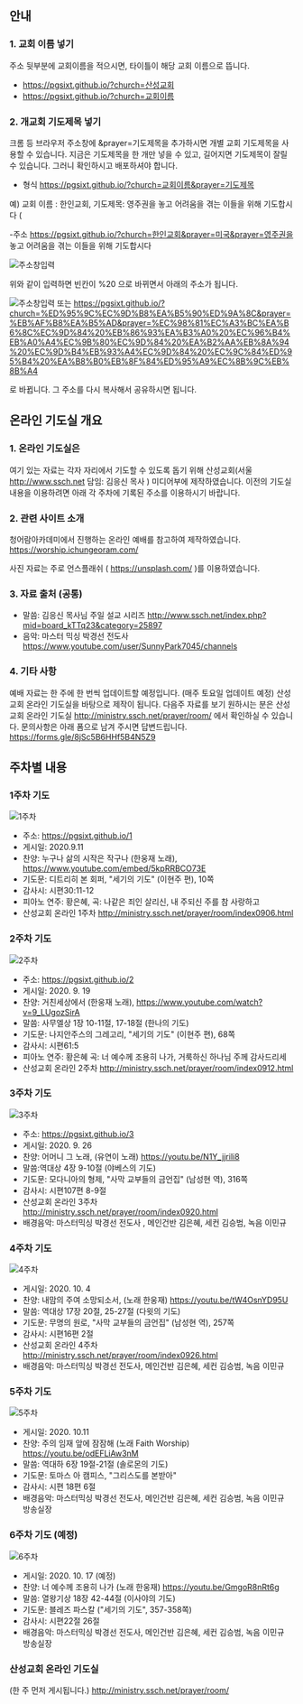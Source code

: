 ## 안내

### 1. 교회 이름 넣기

주소 뒷부분에 교회이름을 적으시면, 타이틀이 해당 교회 이름으로 뜹니다.
- https://pgsixt.github.io/?church=산성교회
- https://pgsixt.github.io/?church=교회이름

### 2. 개교회 기도제목 넣기

크롬 등 브라우저 주소창에 &prayer=기도제목을 추가하시면 개별 교회 기도제목을 사용할 수 있습니다.
지금은 기도제목을 한 개만 넣을 수 있고, 길어지면 기도제목이 잘릴 수 있습니다. 그러니 확인하시고 배포하셔야 합니다.


- 형식 https://pgsixt.github.io/?church=교회이름&prayer=기도제목

예) 교회 이름 : 한인교회, 기도제목: 영주권을 놓고 어려움을 겪는 이들을 위해 기도합시다 (

-주소 https://pgsixt.github.io/?church=한인교회&prayer=미국&prayer=영주권을 놓고 어려움을 겪는 이들을 위해 기도합시다 

![주소창입력](https://pgsixt.github.io/notice/juso.png)

위와 같이 입력하면 빈칸이 %20 으로 바뀌면서 아래의 주소가 됩니다.

![주소창입력](https://pgsixt.github.io/notice/juso2.png)
또는 https://pgsixt.github.io/?church=%ED%95%9C%EC%9D%B8%EA%B5%90%ED%9A%8C&prayer=%EB%AF%B8%EA%B5%AD&prayer=%EC%98%81%EC%A3%BC%EA%B6%8C%EC%9D%84%20%EB%86%93%EA%B3%A0%20%EC%96%B4%EB%A0%A4%EC%9B%80%EC%9D%84%20%EA%B2%AA%EB%8A%94%20%EC%9D%B4%EB%93%A4%EC%9D%84%20%EC%9C%84%ED%95%B4%20%EA%B8%B0%EB%8F%84%ED%95%A9%EC%8B%9C%EB%8B%A4

로 바뀝니다. 그 주소를 다시 복사해서 공유하시면 됩니다. 



## 온라인 기도실 개요

### 1. 온라인 기도실은

여기 있는 자료는 각자 자리에서 기도할 수 있도록 돕기 위해 산성교회(서울 http://www.ssch.net 담임: 김응신 목사 ) 미디어부에 제작하였습니다.
이전의 기도실 내용을 이용하려면 아래 각 주차에 기록된 주소를 이용하시기 바랍니다.
### 2. 관련 사이트 소개
청어람아카데미에서 진행하는 온라인 예배를 참고하여 제작하였습니다. 
https://worship.ichungeoram.com/

사진 자료는 주로 언스플래쉬 ( https://unsplash.com/  )를 이용하였습니다.

### 3. 자료 출처 (공통)
- 말씀: 김응신 목사님 주일 설교 시리즈 http://www.ssch.net/index.php?mid=board_kTTq23&category=25897
- 음악: 마스터 믹싱 박경선 전도사 https://www.youtube.com/user/SunnyPark7045/channels

 
### 4. 기타 사항

예배 자료는  한 주에 한 번씩 업데이트할 예정입니다. (매주 토요일 업데이트 예정)
산성교회 온라인 기도실을 바탕으로 제작이 됩니다. 다음주 자료를 보기 원하시는 분은 산성교회 온라인 기도실 http://ministry.ssch.net/prayer/room/  에서 확인하실 수 있습니다.
문의사항은 아래 폼으로 남겨 주시면 답변드립니다. 
https://forms.gle/8jSc5B6HHf5B4N5Z9





## 주차별 내용

### 1주차 기도  
![1주차](https://pgsixt.github.io/1/01.png)
- 주소: https://pgsixt.github.io/1
- 게시일: 2020.9.11
- 찬양: 누구나 삶의 시작은 작구나 (한웅재 노래), https://www.youtube.com/embed/5kpRRBCO73E
- 기도문: 디트리히 본 회퍼, "세기의 기도" (이현주 편), 10쪽	
- 감사시: 시편30:11-12
- 피아노 연주: 황은혜, 곡: 나같은 죄인 살리신, 내 주되신 주를 참 사랑하고
- 산성교회 온라인 1주차 http://ministry.ssch.net/prayer/room/index0906.html


### 2주차 기도
![2주차](https://pgsixt.github.io/2/02.png)
- 주소: https://pgsixt.github.io/2
- 게시일: 2020. 9. 19
- 찬양: 거친세상에서 (한웅재 노래), https://www.youtube.com/watch?v=9_LUgozSirA
- 말씀: 사무엘상 1장 10-11절, 17-18절 (한나의 기도)
- 기도문: 나지안주스의 그레고리, "세기의 기도" (이현주 편), 68쪽
- 감사시: 시편61:5
- 피아노 연주: 황은혜 곡: 너 예수께 조용히 나가, 거룩하신 하나님 주께 감사드리세
- 산성교회 온라인 2주차 http://ministry.ssch.net/prayer/room/index0912.html


### 3주차 기도
![3주차](https://pgsixt.github.io/3/03.png)
- 주소: https://pgsixt.github.io/3
- 게시일: 2020. 9. 26
- 찬양: 어머니 그 노래, (유연이 노래) https://youtu.be/N1Y_jjrili8
- 말씀:역대상 4장 9-10절 (야베스의 기도)
- 기도문: 모다니아의 형제, "사막 교부들의 금언집" (남성현 역), 316쪽
- 감사시: 시편107편 8-9절
- 산성교회 온라인 3주차 http://ministry.ssch.net/prayer/room/index0920.html
- 배경음악: 마스터믹싱 박경선 전도사 , 메인건반 김은혜, 세컨 김승범, 녹음 이민규

### 4주차 기도
![4주차](https://pgsixt.github.io/4/04.png)
- 게시일: 2020. 10. 4
- 찬양: 내맘의 주여 소망되소서, (노래 한웅재) https://youtu.be/tW4OsnYD95U
- 말씀: 역대상 17장 20절, 25-27절 (다윗의 기도)
- 기도문: 무명의 원로, "사막 교부들의 금언집" (남성현 역), 257쪽
- 감사시: 시편16편 2절
- 산성교회 온라인 4주차 http://ministry.ssch.net/prayer/room/index0926.html
- 배경음악: 마스터믹싱 박경선 전도사, 메인건반 김은혜, 세컨 김승범, 녹음 이민규

### 5주차 기도
![5주차](https://pgsixt.github.io/5/05.png)
- 게시일: 2020. 10.11
- 찬양: 주의 임재 앞에 잠잠해 (노래 Faith Worship) https://youtu.be/odEFLiAw3nM
- 말씀: 역대하 6장 19절-21절 (솔로몬의 기도)
- 기도문: 토마스 아 캠피스, "그리스도를 본받아"
- 감사시: 시편 18편 6절
- 배경음악: 마스터믹싱 박경선 전도사, 메인건반 김은혜, 세컨 김승범, 녹음 이민규 방송실장

### 6주차 기도 (예정)
![6주차](https://pgsixt.github.io/6/06.png)
- 게시일: 2020. 10. 17 (예정)
- 찬양: 너 예수께 조용히 나가 (노래 한웅재) https://youtu.be/GmgoR8nRt6g
- 말씀: 열왕기상 18장 42-44절 (이사야의 기도)
- 기도문: 블레즈 파스칼 ("세기의 기도", 357-358쪽)
- 감사시: 시편22절 26절
- 배경음악: 마스터믹싱 박경선 전도사, 메인건반 김은혜, 세컨 김승범, 녹음 이민규 방송실장


### 산성교회 온라인 기도실
(한 주 먼저 게시됩니다.) http://ministry.ssch.net/prayer/room/

